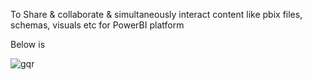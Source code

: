 To Share & collaborate & simultaneously interact content like pbix files, schemas, visuals etc for PowerBI platform

Below is 

![gqr ](https://github.com/user-attachments/assets/b3fa9ef1-4a48-432b-b2cb-7e6c5907318a)
